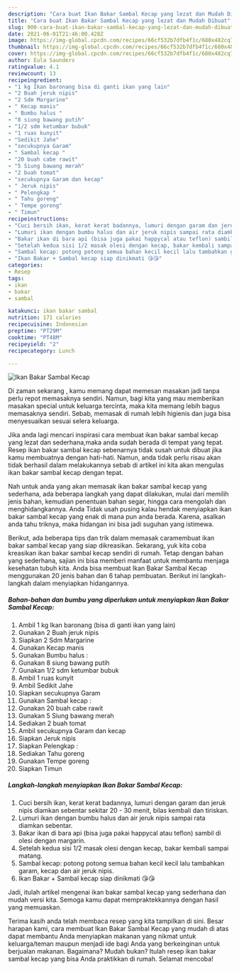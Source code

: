 ```yaml
---
description: "Cara buat Ikan Bakar Sambal Kecap yang lezat dan Mudah Dibuat"
title: "Cara buat Ikan Bakar Sambal Kecap yang lezat dan Mudah Dibuat"
slug: 900-cara-buat-ikan-bakar-sambal-kecap-yang-lezat-dan-mudah-dibuat
date: 2021-06-01T21:46:00.428Z
image: https://img-global.cpcdn.com/recipes/66cf532b7dfb4f1c/680x482cq70/ikan-bakar-sambal-kecap-foto-resep-utama.jpg
thumbnail: https://img-global.cpcdn.com/recipes/66cf532b7dfb4f1c/680x482cq70/ikan-bakar-sambal-kecap-foto-resep-utama.jpg
cover: https://img-global.cpcdn.com/recipes/66cf532b7dfb4f1c/680x482cq70/ikan-bakar-sambal-kecap-foto-resep-utama.jpg
author: Eula Saunders
ratingvalue: 4.1
reviewcount: 13
recipeingredient:
- "1 kg Ikan baronang bisa di ganti ikan yang lain"
- "2 Buah jeruk nipis"
- "2 Sdm Margarine"
- " Kecap manis"
- " Bumbu halus "
- "8 siung bawang putih"
- "1/2 sdm ketumbar bubuk"
- "1 ruas kunyit"
- "Sedikit Jahe"
- "secukupnya Garam"
- " Sambal kecap "
- "20 buah cabe rawit"
- "5 Siung bawang merah"
- "2 buah tomat"
- "secukupnya Garam dan kecap"
- " Jeruk nipis"
- " Pelengkap "
- " Tahu goreng"
- " Tempe goreng"
- " Timun"
recipeinstructions:
- "Cuci bersih ikan, kerat kerat badannya, lumuri dengan garam dan jeruk nipis diamkan sebentar sekitar 20 - 30 menit, bilas kembali dan tiriskan."
- "Lumuri ikan dengan bumbu halus dan air jeruk nipis sampai rata diamkan sebentar."
- "Bakar ikan di bara api (bisa juga pakai happycal atau teflon) sambil di olesi dengan margarin."
- "Setelah kedua sisi 1/2 masak olesi dengan kecap, bakar kembali sampai matang."
- "Sambal kecap: potong potong semua bahan kecil kecil lalu tambahkan garam, kecap dan air jeruk nipis."
- "Ikan Bakar + Sambal kecap siap dinikmati 😘😘"
categories:
- Resep
tags:
- ikan
- bakar
- sambal

katakunci: ikan bakar sambal 
nutrition: 171 calories
recipecuisine: Indonesian
preptime: "PT29M"
cooktime: "PT48M"
recipeyield: "2"
recipecategory: Lunch

---
```



![Ikan Bakar Sambal Kecap](https://img-global.cpcdn.com/recipes/66cf532b7dfb4f1c/680x482cq70/ikan-bakar-sambal-kecap-foto-resep-utama.jpg)

Di zaman  sekarang , kamu memang dapat memesan masakan jadi tanpa perlu repot memasaknya sendiri. Namun, bagi kita yang mau memberikan masakan special untuk keluarga tercinta, maka kita memang lebih bagus memasaknya sendiri. Sebab, memasak di rumah lebih higienis dan juga bisa menyesuaikan sesuai selera keluarga.

Jika anda lagi mencari inspirasi cara membuat ikan bakar sambal kecap yang lezat dan sederhana,maka anda sudah berada di tempat yang tepat. Resep ikan bakar sambal kecap  sebenarnya tidak susah untuk dibuat jika kamu membuatnya dengan hati-hati. Namun, anda tidak perlu risau akan tidak berhasil dalam melakukannya 
sebab di artikel ini kita akan mengulas ikan bakar sambal kecap dengan tepat.  



Nah untuk anda yang akan memasak ikan bakar sambal kecap yang sederhana, ada beberapa langkah yang dapat dilakukan, mulai dari memilih jenis bahan, kemudian penentuan bahan segar, hingga cara mengolah dan menghidangkannya. Anda Tidak usah pusing kalau hendak menyiapkan ikan bakar sambal kecap yang enak di mana pun anda berada. Karena, asalkan anda  tahu triknya, maka hidangan ini bisa jadi suguhan yang istimewa.

Berikut, ada beberapa tips dan trik dalam memasak caramembuat ikan bakar sambal kecap yang siap dikreasikan. Sekarang, yuk kita coba kreasikan ikan bakar sambal kecap sendiri di rumah. Tetap dengan bahan yang sederhana, sajian ini bisa memberi manfaat untuk membantu menjaga kesehatan tubuh kita. Anda bisa membuat Ikan Bakar Sambal Kecap menggunakan 20 jenis bahan dan 6 tahap pembuatan. Berikut ini langkah-langkah dalam menyiapkan hidangannya.

<!--inarticleads1-->

##### Bahan-bahan dan bumbu yang diperlukan untuk menyiapkan Ikan Bakar Sambal Kecap:

1. Ambil 1 kg Ikan baronang (bisa di ganti ikan yang lain)
1. Gunakan 2 Buah jeruk nipis
1. Siapkan 2 Sdm Margarine
1. Gunakan  Kecap manis
1. Gunakan  Bumbu halus :
1. Gunakan 8 siung bawang putih
1. Gunakan 1/2 sdm ketumbar bubuk
1. Ambil 1 ruas kunyit
1. Ambil Sedikit Jahe
1. Siapkan secukupnya Garam
1. Gunakan  Sambal kecap :
1. Gunakan 20 buah cabe rawit
1. Gunakan 5 Siung bawang merah
1. Sediakan 2 buah tomat
1. Ambil secukupnya Garam dan kecap
1. Siapkan  Jeruk nipis
1. Siapkan  Pelengkap :
1. Sediakan  Tahu goreng
1. Gunakan  Tempe goreng
1. Siapkan  Timun




<!--inarticleads2-->

##### Langkah-langkah menyiapkan Ikan Bakar Sambal Kecap:

1. Cuci bersih ikan, kerat kerat badannya, lumuri dengan garam dan jeruk nipis diamkan sebentar sekitar 20 - 30 menit, bilas kembali dan tiriskan.
1. Lumuri ikan dengan bumbu halus dan air jeruk nipis sampai rata diamkan sebentar.
1. Bakar ikan di bara api (bisa juga pakai happycal atau teflon) sambil di olesi dengan margarin.
1. Setelah kedua sisi 1/2 masak olesi dengan kecap, bakar kembali sampai matang.
1. Sambal kecap: potong potong semua bahan kecil kecil lalu tambahkan garam, kecap dan air jeruk nipis.
1. Ikan Bakar + Sambal kecap siap dinikmati 😘😘




Jadi, itulah artikel mengenai  ikan bakar sambal kecap  yang sederhana dan mudah versi kita. Semoga kamu dapat mempraktekkannya dengan hasil yang memuaskan. 

Terima kasih anda telah membaca resep yang kita tampilkan di sini. Besar harapan kami, cara membuat  Ikan Bakar Sambal Kecap yang mudah di atas dapat membantu Anda menyiapkan makanan yang nikmat untuk keluarga/teman maupun menjadi ide bagi Anda yang berkeinginan untuk berjualan makanan. Bagaimana? Mudah bukan? Itulah resep ikan bakar sambal kecap yang bisa Anda praktikkan di rumah. Selamat mencoba!

